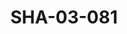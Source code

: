 ---
pid: SHA-03-081
title: SHA-03-081
language: 'en '
collection: Sharhabil Ahmed
original_label: 
rights: Sharhabil Ahmed
location_of_original: Sharhabil Ahmed
photographer_or_studio: 
scanned_from: photograph 8.8 by 13.9
_date: 1957-1959
location: Omdurman
description: Sharhabil Ahmed
additional_notes: '"In the first days before I began jazz music" when he first joined
  Omdurman radio'
permission_display: 'yes'
on_server: 'no'
on_website: 'no'
permalink: "/archive/en/sha-03-081.html"
layout: photo-page
---